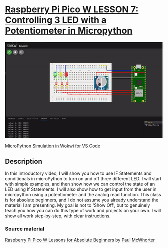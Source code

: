 # [Raspberry Pi Pico W LESSON 7: Controlling 3 LED with a Potentiometer in Micropython](https://www.youtube.com/watch?v=YqvcSnGd_HQ&list=PLGs0VKk2DiYz8js1SJog21cDhkBqyAhC5&index=7)

![PiPico W LED Breadboard](https://github.com/ikostan/pico/blob/master/img/potentiometer_to_led.gif)

[MicroPython Simulation in Wokwi for VS Code](https://github.com/ikostan/pico/tree/master/WOKWI)

## Description

In this introductory video, I will show you how to use IF
Statements and conditionals in microPython to turn on and
off three different LED. I will start with simple examples,
and then show how we can control the state of an LED using
If Statements. I will also show how to get input from the
user in micropython using a potentiometer and the analog
read function. This class is  for absolute beginners, and
I do not assume you already understand the material I am
presenting. My goal is not to 'Show Off', but to genuinely
teach you how you can do this type of work and projects on
your own. I will show all work step-by-step, with clear
instructions.

### Source material

[Raspberry Pi Pico W Lessons for Absolute Beginners](https://www.youtube.com/playlist?list=PLGs0VKk2DiYz8js1SJog21cDhkBqyAhC5)
by [Paul McWhorter](https://www.youtube.com/c/mcwhorpj/playlists)
